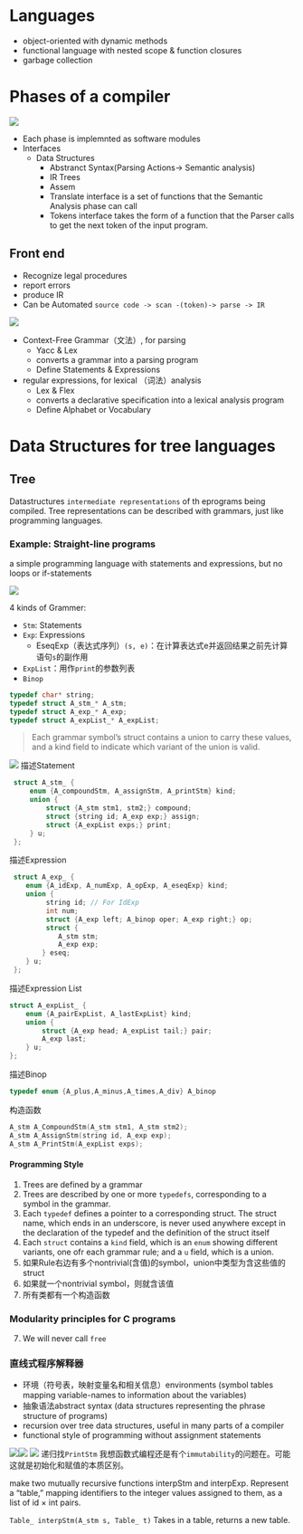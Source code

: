 # Languages

- object-oriented with dynamic methods
- functional language with nested scope & function closures
- garbage collection

# Phases of a compiler

![](assets/Pasted%20image%2020240918150935.png)



- Each phase is implemnted as software modules
- Interfaces
  - Data Structures
    - Abstranct Syntax(Parsing Actions-> Semantic analysis)
    - IR Trees
    - Assem
    - Translate interface is a set of functions that the Semantic Analysis phase can call
    - Tokens interface takes the form of a function that the Parser calls to get the next token of the input program.

## Front end
+ Recognize legal procedures
+ report errors
+ produce IR
+ Can be Automated
`source code -> scan -(token)-> parse -> IR`

![](assets/Pasted%20image%2020240918151640.png)

- Context-Free Grammar（文法）, for parsing
  - Yacc & Lex
  - converts a grammar into a parsing program
  - Define Statements & Expressions
- regular expressions, for lexical （词法）analysis
  - Lex & Flex
  - converts a declarative specification into a lexical analysis program
  - Define Alphabet or Vocabulary

# Data Structures for tree languages

## Tree

Datastructures `intermediate representations` of th eprograms being compiled.
Tree representations can be described with grammars, just like programming languages.

### Example: Straight-line programs

a simple programming language with statements and expressions, but no loops or if-statements

![](assets/Pasted%20image%2020240918155200.png)

4 kinds of Grammer:

- `Stm`: Statements
- `Exp`: Expressions
	- EseqExp（表达式序列）`(s, e)`：在计算表达式e并返回结果之前先计算语句`s`的副作用
- `ExpList`：用作`print`的参数列表
- `Binop`

```C
typedef char* string;
typedef struct A_stm_* A_stm;
typedef struct A_exp_* A_exp;
typedef struct A_expList_* A_expList;
```

> Each grammar symbol’s struct contains a union to carry these values, and a kind field to indicate which variant of the union is valid.

![](assets/Pasted%20image%2020240918155400.png)
描述Statement

```C
 struct A_stm_ {
	 enum {A_compoundStm, A_assignStm, A_printStm} kind;
	 union {
		 struct {A_stm stm1, stm2;} compound;
		 struct {string id; A_exp exp;} assign;
		 struct {A_expList exps;} print;
	 } u;
 };
```

描述Expression

```C
 struct A_exp_ {
	enum {A_idExp, A_numExp, A_opExp, A_eseqExp} kind;
	union {
		 string id; // For IdExp
		 int num;
		 struct {A_exp left; A_binop oper; A_exp right;} op;
		 struct {
			A_stm stm;
			A_exp exp;
		} eseq;
	} u;
 };
```

描述Expression List

```C
struct A_expList_ {
	enum {A_pairExpList, A_lastExpList} kind;
	union {
		struct {A_exp head; A_expList tail;} pair;
		A_exp last;
	} u;
};
```

描述Binop

```C
typedef enum {A_plus,A_minus,A_times,A_div} A_binop
```

构造函数

```C
A_stm A_CompoundStm(A_stm stm1, A_stm stm2);
A_stm A_AssignStm(string id, A_exp exp);
A_stm A_PrintStm(A_expList exps);
```

#### Programming Style
1. Trees are defined by a grammar
2. Trees are described by one or more `typedefs`, corresponding to a symbol in the grammar.
3. Each `typedef` defines a pointer to a corresponding struct. The struct name, which ends in an underscore, is never used anywhere except in the declaration of the typedef and the definition of the struct itself
4. Each `struct` contains a `kind` field, which is an `enum` showing different variants, one ofr each grammar rule; and a `u` field, which is a union.
5. 如果Rule右边有多个nontrivial(含值)的symbol，union中类型为含这些值的struct
6. 如果就一个nontrivial symbol，则就含该值
7. 所有类都有一个构造函数
### Modularity principles for C programs
7. We will never call `free`

### 直线式程序解释器
+ 环境（符号表，映射变量名和相关信息）environments (symbol tables mapping variable-names to information about the variables) 
+ 抽象语法abstract syntax (data structures representing the phrase structure of programs)
+ recursion over tree data structures, useful in many parts of a compiler
+ functional style of programming without assignment statements

![](assets/Pasted%20image%2020240918155400.png)![](assets/C3EF5499CA2759C96B860ADDAF387272.png)
![](assets/Pasted%20image%2020240920152651.png)
递归找`PrintStm`
我想函数式编程还是有个`immutability`的问题在。可能这就是初始化和赋值的本质区别。

make two mutually recursive functions interpStm and interpExp. Represent a “table,” mapping identifiers to the integer values assigned to them, as a list of id × int pairs.

`Table_ interpStm(A_stm s, Table_ t)`
Takes in a table, returns a new table.


